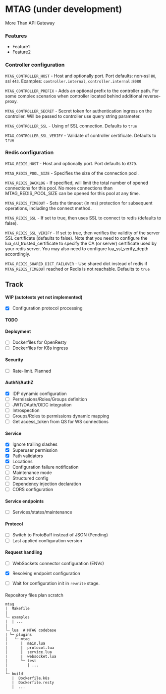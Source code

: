 # MTAG (under development)

More Than API Gateway

### Features

- Feature1
- Feature2

### Controller configuration

`MTAG_CONTROLLER_HOST` - Host and optionally port. Port defaults: non-ssl `80`, ssl `443`. 
Examples: `controller.internal`, `controller.internal:8080` 

`MTAG_CONTROLLER_PREFIX` - Adds an optional prefix to the controller path. For some complex scenarios when controller located behind additional reverse-proxy.

`MTAG_CONTROLLER_SECRET` - Secret token for authentication ingress on the controller. Will be passed to controller use query string parameter.

`MTAG_CONTROLLER_SSL` - Using of SSL connection. Defaults to `true`

`MTAG_CONTROLLER_SSL_VERIFY` - Validate of controller certificate. Defaults to `true`

### Redis configuration

`MTAG_REDIS_HOST` - Host and optionally port. Port defaults to `6379`.

`MTAG_REDIS_POOL_SIZE` - Specifies the size of the connection pool.

`MTAG_REDIS_BACKLOG` - If specified, will limit the total number of opened connections for this pool. No more connections than MTAG_REDIS_POOL_SIZE can be opened for this pool at any time.

`MTAG_REDIS_TIMEOUT` - Sets the timeout (in ms) protection for subsequent operations, including the connect method. 

`MTAG_REDIS_SSL` - If set to true, then uses SSL to connect to redis (defaults to false).

`MTAG_REDIS_SSL_VERIFY` - If set to true, then verifies the validity of the server SSL certificate (defaults to false). Note that you need to configure the lua_ssl_trusted_certificate to specify the CA (or server) certificate used by your redis server. You may also need to configure lua_ssl_verify_depth accordingly.

`MTAG_REDIS_SHARED_DICT_FAILOVER` - Use shared dict instead of redis if `MTAG_REDIS_TIMEOUT` reached or Redis is not reachable. Defaults to `true`


## Track

#### WIP (autotests yet not implemented)

- [x] Configuration protocol processing

#### TODO


#### Deployment

- [ ] Dockerfiles for OpenResty
- [ ] Dockerfiles for K8s ingress

#### Security

- [ ] Rate-limit. Planned

#### AuthN/AuthZ

- [x] IDP dynamic configuration
- [ ] Permissions/Roles/Groups definition
- [ ] JWT/OAuth/OIDC integration
- [ ] Introspection
- [ ] Groups/Roles to permissions dynamic mapping
- [ ] Get access_token from QS for WS connections

#### Service

- [x] Ignore trailing slashes
- [x] Superuser permission
- [x] Path validators
- [x] Locations
- [ ] Configuration failure notification
- [ ] Maintenance mode
- [ ] Structured config
- [ ] Dependency injection declaration
- [ ] CORS configuration

#### Service endpoints

- [ ] Services/states/maintenance

#### Protocol

- [ ] Switch to ProtoBuff instead of JSON (Pending)
- [ ] Last applied configuration version

#### Request handling

- [ ] WebSockets connector configuration (ENVs)
- [x] Resolving endpoint configuration
- [ ] Wait for configuration init in `rewrite` stage.


####

Repository files plan scratch

```shell
mtag    
|  Makefile
|
└─ examples
|  | ...
|
└─ lua  # MTAG codebase
| └─ plugins
|   └─ mtag
|      |  main.lua 
|      |  protocol.lua 
|      |  service.lua 
|      |  websocket.lua 
|      └─ test
|         | ...
|
└─ build
   |  Dockerfile.k8s
   |  Dockerfile.resty
   |  ...

```